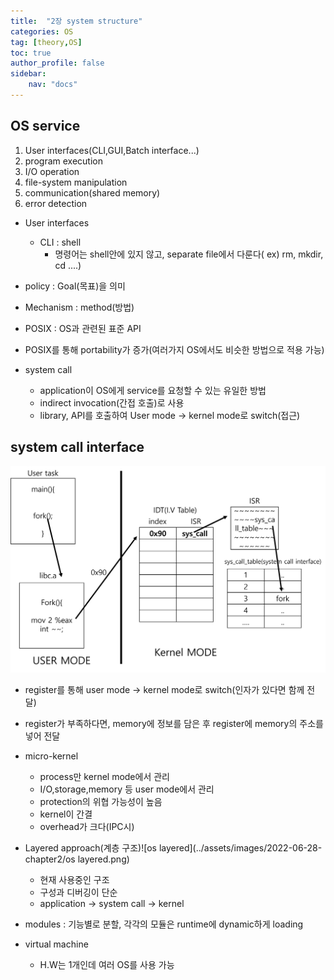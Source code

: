 ```yaml
---
title:  "2장 system structure"
categories: OS
tag: [theory,OS]
toc: true
author_profile: false
sidebar:
    nav: "docs"
---
```




## OS service

1. User interfaces(CLI,GUI,Batch interface...)
2. program execution
3. I/O operation
4. file-system manipulation
5. communication(shared memory)
6. error detection



* User interfaces
  * CLI : shell
    * 명령어는 shell안에 있지 않고, separate file에서 다룬다( ex) rm, mkdir, cd ....)



* policy : Goal(목표)을 의미
* Mechanism : method(방법)
* POSIX : OS과 관련된 표준 API

- POSIX를 통해 portability가 증가(여러가지 OS에서도 비슷한 방법으로 적용 가능)



- system call
  - application이 OS에게 service를 요청할 수 있는 유일한 방법
  - indirect invocation(간접 호출)로 사용
  - library, API를 호출하여 User mode -> kernel mode로 switch(접근)





## system call interface

<img src="../assets/images/2022-06-28-chapter2/systemcallinteface.png" alt="systemcallinteface" style="zoom: 67%;" />

* register를 통해 user mode -> kernel mode로 switch(인자가 있다면 함께 전달)
* register가 부족하다면, memory에 정보를 담은 후 register에 memory의 주소를 넣어 전달





* micro-kernel
  * process만 kernel mode에서 관리
  * I/O,storage,memory 등 user mode에서 관리
  * protection의 위협 가능성이 높음
  * kernel이 간결
  * overhead가 크다(IPC시)





* Layered approach(계층 구조)![os layered](../assets/images/2022-06-28-chapter2/os layered.png)

  

  * 현재 사용중인 구조
  * 구성과 디버깅이 단순
  * application -> system call -> kernel



* modules : 기능별로 분할, 각각의 모듈은 runtime에 dynamic하게 loading



* virtual machine
  * H.W는 1개인데 여러 OS를 사용 가능
